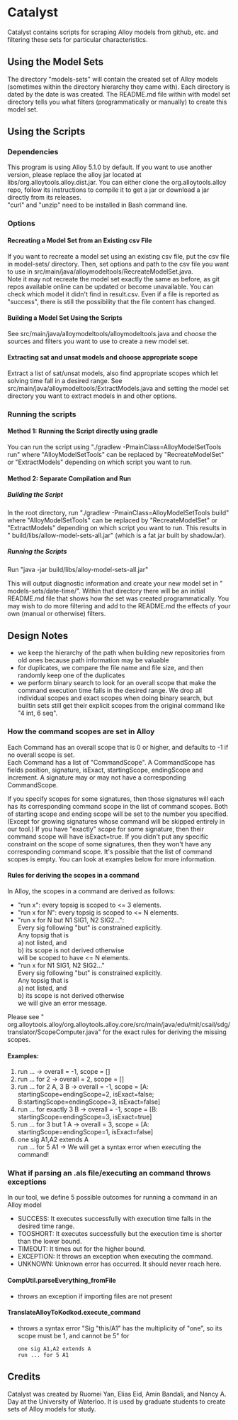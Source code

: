 # Catalyst

Catalyst contains scripts for scraping
Alloy models from github, etc. and filtering these sets for particular characteristics.

## Using the Model Sets

The directory "models-sets" will contain the created set of Alloy models (sometimes within the
directory hierarchy they came with). Each directory
is dated by the date is was created. The README.md file within with model set
directory tells you what filters (programmatically or manually) to create this
model set.

## Using the Scripts

### Dependencies

This program is using Alloy 5.1.0 by default. If you want to use another
version, please replace the alloy jar located at
libs/org.alloytools.alloy.dist.jar. You can either clone the
org.alloytools.alloy repo, follow its instructions to compile it to get a jar or
download a jar directly from its releases.  
"curl" and "unzip" need to be installed in Bash command line.

### Options

#### Recreating a Model Set from an Existing csv File

If you want to recreate a model set using an existing csv file, put the csv file
in model-sets/ directory. Then, set options and path to the csv file you want to
use in src/main/java/alloymodeltools/RecreateModelSet.java.   
Note it may not recreate the model set exactly the same as before, as git repos
available online can be updated or become unavailable. You can check which model
it didn't find in result.csv. Even if a file is reported as "success", there is
still the possibility that the file content has changed.

#### Building a Model Set Using the Scripts

See src/main/java/alloymodeltools/alloymodeltools.java and choose the sources
and filters you want to use to create a new model set.

#### Extracting sat and unsat models and choose appropriate scope

Extract a list of sat/unsat models, also find appropriate scopes which let
solving time fall in a desired range. See
src/main/java/alloymodeltools/ExtractModels.java and setting the model set
directory you want to extract models in and other options.

### Running the scripts

#### Method 1: Running the Script directly using gradle

You can run the script using "./gradlew -PmainClass=AlloyModelSetTools run"
where "AlloyModelSetTools" can be replaced by
"RecreateModelSet" or "ExtractModels" depending on which script you want to run.

#### Method 2: Separate Compilation and Run

##### Building the Script

In the root directory, run "./gradlew -PmainClass=AlloyModelSetTools build"
where "AlloyModelSetTools" can be replaced by
"RecreateModelSet" or "ExtractModels" depending on which script you want to run.
This results in "
build/libs/allow-model-sets-all.jar" (which is a fat jar built by shadowJar).

##### Running the Scripts

Run "java -jar build/libs/alloy-model-sets-all.jar"

This will output diagnostic information and create your new model set in "
models-sets/date-time/". Within that directory there will be an initial
README.md file that shows how the set was created programmatically. You may wish
to do more filtering and add to the README.md the effects of your own (manual or
otherwise) filters.

## Design Notes

* we keep the hierarchy of the path when building new repositories from old ones
  because path information may be valuable
* for duplicates, we compare the file name and file size, and then randomly keep
  one of the duplicates
* we perform binary search to look for an overall scope that make the command
  execution time falls in the desired range. We drop all individual scopes and
  exact scopes when doing binary search, but builtin sets still get their
  explicit scopes from the original command like "4 int, 6 seq".

### How the command scopes are set in Alloy

Each Command has an overall scope that is 0 or higher, and defaults to -1 if no
overall scope is set.   
Each Command has a list of "CommandScope". A CommandScope has fields position,
signature, isExact, startingScope, endingScope and increment. A signature may or
may not have a corresponding CommandScope.

If you specify scopes for some signatures, then those signatures will each has
its corresponding command scope in the list of command scopes. Both of starting
scope and ending scope will be set to the number you specified. (Except for
growing signatures whose command will be skipped entirely in our tool.) If you
have "exactly" scope for some signature, then their command scope will have
isExact=true. If you didn't put any specific constraint on the scope of some
signatures, then they won't have any corresponding command scope. It's possible
that the list of command scopes is empty. You can look at examples below for
more information.

#### Rules for deriving the scopes in a command

In Alloy, the scopes in a command are derived as follows:

* "run x": every topsig is scoped to <= 3 elements.
* "run x for N": every topsig is scoped to <= N elements.
* "run x for N but N1 SIG1, N2 SIG2...":  
  Every sig following "but" is constrained explicitly.  
  Any topsig that is  
  a) not listed, and  
  b) its scope is not derived otherwise  
  will be scoped to have <= N elements.
* "run x for N1 SIG1, N2 SIG2..."  
  Every sig following "but" is constrained explicitly.  
  Any topsig that is  
  a) not listed, and <br>
  b) its scope is not derived otherwise <br>
  we will give an error message.

Please see "
org.alloytools.alloy/org.alloytools.alloy.core/src/main/java/edu/mit/csail/sdg/translator/ScopeComputer.java"
for the exact rules for deriving the missing scopes.

#### Examples:

1. run … → overall = -1, scope = []
2. run … for 2 → overall = 2, scope = []
3. run … for 2 A, 3 B → overall = -1, scope
   = [A: startingScope=endingScope=2, isExact=false; B:startingScope=endingScope=3, isExact=false]
4. run … for exactly 3 B → overall = -1, scope
   = [B: startingScope=endingScope=3, isExact=true]
5. run … for 3 but 1 A → overall = 3, scope
   = [A: startingScope=endingScope=1, isExact=false]
6. one sig A1,A2 extends A  
   run ... for 5 A1 → We will get a syntax error when executing the command!

### What if parsing an .als file/executing an command throws exceptions

In our tool, we define 5 possible outcomes for running a command in an Alloy
model

* SUCCESS: It executes successfully with execution time falls in the desired
  time range.
* TOOSHORT: It executes successfully but the execution time is shorter than the
  lower bound.
* TIMEOUT: It times out for the higher bound.
* EXCEPTION: It throws an exception when executing the command.
* UNKNOWN: Unknown error has occurred. It should never reach here.

#### CompUtil.parseEverything_fromFile

* throws an exception if importing files are not present

#### TranslateAlloyToKodkod.execute_command

* throws a syntax error "Sig "this/A1" has the multiplicity of "one", so its
  scope must be 1, and cannot be 5" for
  ```   
  one sig A1,A2 extends A  
  run ... for 5 A1 
  ```

## Credits

Catalyst was created by Ruomei Yan, Elias Eid, Amin Bandali, and Nancy A. Day at the University of Waterloo.  It is used by graduate students to create sets of Alloy models for study.
